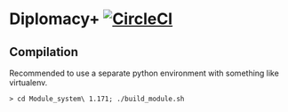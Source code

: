 # Diplomacy+ [![CircleCI](https://circleci.com/gh/michael-yx-wu/diplomacy-plus.svg?style=svg)](https://circleci.com/gh/michael-yx-wu/diplomacy-plus)

## Compilation

Recommended to use a separate python environment with something like virtualenv.

```
> cd Module_system\ 1.171; ./build_module.sh
```
